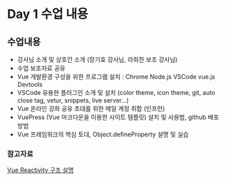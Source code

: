 # Day 1 수업 내용

## 수업내용
- 강사님 소개 및 상호간 소개 (장기효 강사님, 라희찬 보조 강사님)
- 수업 보조자료 공유
- Vue 개발환경 구성을 위한 프로그램 설치 : Chrome Node.js VSCode vue.js Devtools
- VSCode 유용한 플러그인 소개 및 설치 (color theme, icon theme, git, auto close tag, vetur, snippets, live server...)
- Vue 온라인 강좌 공유 초대를 위한 메일 계정 취합 (인프런)
- VuePress (Vue 마크다운을 이용한 사이트 템플릿) 설치 및 사용법, github 배포 방법
- Vue 프레임워크의 핵심 토대, Object.defineProperty 설명 및 실습

### 참고자료
[Vue Reactivity 구조 설명](https://vuejs.org/v2/guide/reactivity.html#ad)